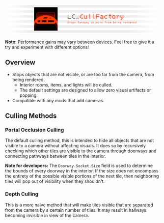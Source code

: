 ![Banner](https://github.com/2394425147/LC_CullFactory/blob/master/CullFactory/Documentation/banner.png)

**Note:** Performance gains may vary between devices. Feel free to give it a try and experiment with different options!

## Overview

- Stops objects that are not visible, or are too far from the camera, from being rendered.
    - Interior rooms, items, and lights will be culled.
    - The default settings are designed to allow zero visual artifacts or popping.
- Compatible with any mods that add cameras.

## Culling Methods

### Portal Occlusion Culling
The default culling method, this is intended to hide all objects that are not visible to a camera without affecting visuals. It does so by recursively checking which other tiles are visible to the camera through doorways and connecting pathways between tiles in the interior.

**Note for developers:** The `Doorway.Socket.Size` field is used to determine the bounds of every doorway in the interior. If the size does not encompass the entirety of the possible visible portions of the next tile, then neighboring tiles will pop out of visibility when they shouldn't.

### Depth Culling
This is a more naive method that will make tiles visible that are separated from the camera by a certain number of tiles. It may result in hallways becoming invisible in view of the camera.
